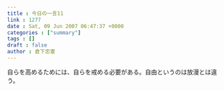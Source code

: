 ```yaml
---
title : 今日の一言11
link : 1277
date : Sat, 09 Jun 2007 06:47:37 +0000
categories : ["summary"]
tags : []
draft : false
author : 倉下忠憲
---
```


自らを高めるためには、自らを戒める必要がある。自由というのは放漫とは違う。<br><br>
